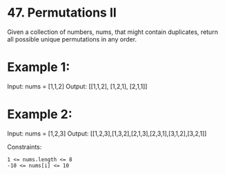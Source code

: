 # 47. Permutations II

Given a collection of numbers, nums, that might contain duplicates, return all possible unique permutations in any order.

# Example 1:

Input: nums = [1,1,2]
Output:
[[1,1,2],
 [1,2,1],
 [2,1,1]]

# Example 2:

Input: nums = [1,2,3]
Output: [[1,2,3],[1,3,2],[2,1,3],[2,3,1],[3,1,2],[3,2,1]]

Constraints:

    1 <= nums.length <= 8
    -10 <= nums[i] <= 10

